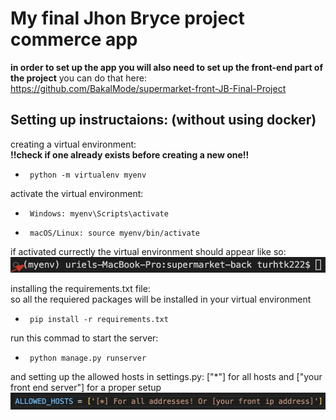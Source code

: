 # My final Jhon Bryce project commerce app

**in order to set up the app you will also need to set up the front-end part of the project**
you can do that here: https://github.com/BakalMode/supermarket-front-JB-Final-Project


## Setting up instructaions: (without using docker)

creating a virtual environment:                                                                
**!!check if one already exists before creating a new one!!**
-      python -m virtualenv myenv

activate the virtual environment:
-      Windows: myenv\Scripts\activate
-      macOS/Linux: source myenv/bin/activate

if activated currectly the virtual environment should appear like so:                                       
![EnvCheck](readmeImages/envcheck.jpg)

                                                                                                            
installing the requirements.txt file:                                                               
so all the requiered packages will be installed in your virtual environment
-      pip install -r requirements.txt

run this commad to start the server:
-      python manage.py runserver

and setting up the allowed hosts in settings.py:
["*"] for all hosts and ["your front end server"] for a proper setup
![HOSTS](readmeImages/allowed_hosts2.jpg)

